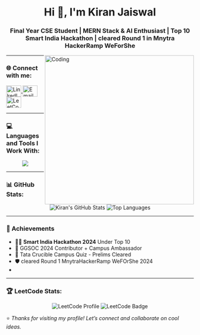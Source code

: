 <h1 align="center">Hi 👋, I'm Kiran Jaiswal</h1>
<h3 align="center">Final Year CSE Student | MERN Stack & AI Enthusiast | Top 10 Smart India Hackathon | cleared Round 1 in Mnytra HackerRamp WeForShe</h3>

<img align="right" alt="Coding" width="400" src="https://user-images.githubusercontent.com/74038190/221352975-94759904-aa4c-4032-a8ab-b546efb9c478.gif">

---

### 🌐 **Connect with me:**
<p align="left">
  <a href="https://www.linkedin.com/in/kiran-jaiswal/" target="blank">
    <img align="center" src="https://raw.githubusercontent.com/rahuldkjain/github-profile-readme-generator/master/src/images/icons/Social/linked-in-alt.svg" alt="LinkedIn" height="30" width="40" />
  </a>
  <a href="mailto:kiranjaiswalkj2002@gmail.com" target="blank">
    <img align="center" src="https://www.vectorlogo.zone/logos/gmail/gmail-icon.svg" alt="Email" height="30" width="40" />
  </a>
  <a href="https://leetcode.com/u/kiranjaiswall/" target="blank">
    <img align="center" src="https://raw.githubusercontent.com/rahuldkjain/github-profile-readme-generator/master/src/images/icons/Social/leet-code.svg" alt="LeetCode" height="30" width="40" />
  </a>
</p>

---

### 💻 Languages and Tools I Work With:
<p align="center">
  <a href="https://skillicons.dev">
    <img src="https://skillicons.dev/icons?i=py,cpp,c,cmake,ai,html,css,tailwind,js,react,wordpress,java,mysql,nodejs,npm,php,dart,vscode,netlify,bots,django,eclipse,electron,figma,firebase,gcp,git,github,ae,mongodb,angular,arduino,autocad,bash,bootstrap,linux," />
  </a>
</p>

---

### 📊 **GitHub Stats:**
<p align="center">
  <img src="https://github-readme-stats.vercel.app/api?username=kiran-jaiswal&show_icons=true&theme=tokyonight" alt="Kiran's GitHub Stats" />
  <img src="https://github-readme-stats.vercel.app/api/top-langs/?username=kiran-jaiswal&layout=compact&theme=tokyonight" alt="Top Languages" />
</p>

---

### 🏅 Achievements
- 👨‍💻 **Smart India Hackathon 2024** Under Top 10
- 🧠 GGSOC 2024 Contributor + Campus Ambassador
- 🥇 Tata Crucible Campus Quiz - Prelims Cleared
- 🛡️ cleared Round 1 MnytraHackerRamp WeFOrShe 2024
- 

---

### 🏆 **LeetCode Stats:**
<p align="center">
  <img src="https://leetcard.jacoblin.cool/kiranjaiswall?theme=dark" alt="LeetCode Profile" />
  <img src="https://leetcode-badge-showcase.vercel.app/api?username=kiranjaiswall&theme=dark&animated=true" alt="LeetCode Badge" />
</p>



⭐ *Thanks for visiting my profile! Let’s connect and collaborate on cool ideas.*  
